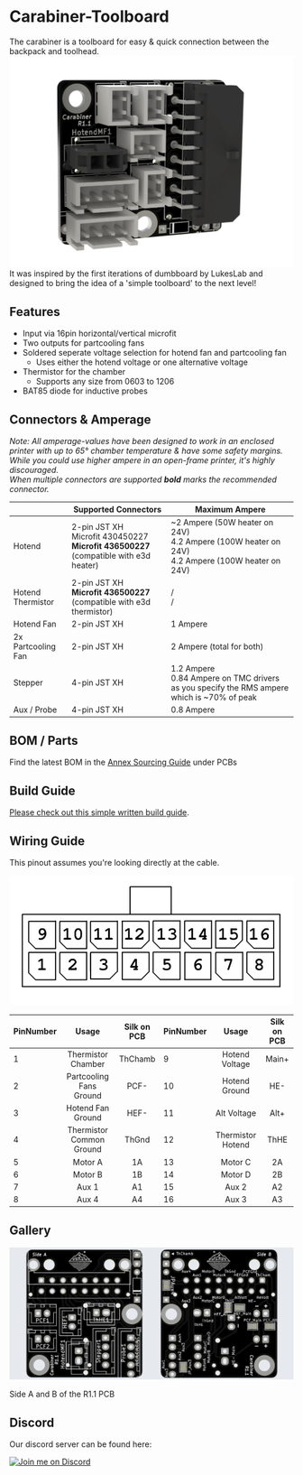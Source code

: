 # Carabiner-Toolboard

The carabiner is a toolboard for easy & quick connection between the backpack and toolhead.
![picture](images/Overview.JPG)
It was inspired by the first iterations of dumbboard by LukesLab and designed to bring the idea of a 'simple toolboard' to the next level!

## Features

- Input via 16pin horizontal/vertical microfit
- Two outputs for partcooling fans
- Soldered seperate voltage selection for hotend fan and partcooling fan
   - Uses either the hotend voltage or one alternative voltage
- Thermistor for the chamber
  - Supports any size from 0603 to 1206
- BAT85 diode for inductive probes


## Connectors & Amperage

_Note: All amperage-values have been designed to work in an enclosed printer with up to 65° chamber temperature & have  some safety margins. While you could use higher ampere in an open-frame printer, it's highly discouraged. <br/>
When multiple connectors are supported **bold** marks the recommended connector._

|   | Supported Connectors | Maximum Ampere |
| ------------- | ------------- | ------------- | 
| Hotend  | 2-pin JST XH <br/> Microfit 430450227 <br/> **Microfit 436500227** (compatible with e3d heater) | ~2 Ampere (50W heater on 24V) <br/> 4.2 Ampere (100W heater on 24V) <br/>4.2 Ampere (100W heater on 24V)
| Hotend Thermistor  | 2-pin JST XH <br/> **Microfit 436500227** (compatible with e3d thermistor) | / <br/> /
| Hotend Fan | 2-pin JST XH | 1 Ampere
| 2x Partcooling Fan | 2-pin JST XH | 2 Ampere (total for both)
| Stepper | 4-pin JST XH | 1.2 Ampere <br/> 0.84 Ampere on TMC drivers as you specify the RMS ampere which is ~70% of peak
| Aux / Probe | 4-pin JST XH | 0.8 Ampere

## BOM / Parts

Find the latest BOM in the [Annex Sourcing Guide](https://docs.google.com/spreadsheets/d/1O3eyVuQ6M4F03MJSDs4Z71_XyNjXL5HFTZr1jsaAtRc) under PCBs

## Build Guide

[Please check out this simple written build guide](buildguide/README.md).

## Wiring Guide

This pinout assumes you're looking directly at the cable. 

![](images/pinout.png)

| PinNumber | Usage  | Silk on PCB | PinNumber | Usage | Silk on PCB | 
|-------------|:-------------:|:-------------:| ------------- |:-------------:|:-------------:|
| 1  |  Thermistor Chamber | ThChamb | 9 | Hotend Voltage | Main+
| 2  | Partcooling Fans Ground | PCF- | 10 | Hotend Ground | HE-
| 3  | Hotend Fan Ground | HEF- | 11 | Alt Voltage | Alt+
| 4  | Thermistor Common Ground | ThGnd | 12 | Thermistor Hotend | ThHE
| 5  | Motor A | 1A | 13 | Motor C | 2A
| 6  | Motor B | 1B | 14 | Motor D | 2B
| 7  | Aux 1 | A1 | 15 | Aux 2 | A2
| 8  | Aux 4 | A4 | 16 | Aux 3 | A3


## Gallery
![picture](images/PCB.JPG)

Side A and B of the R1.1 PCB

## Discord
Our discord server can be found here: 

[![Join me on Discord](https://discord.com/api/guilds/641407187004030997/widget.png?style=banner2)](https://discord.gg/MzTR3zE)
